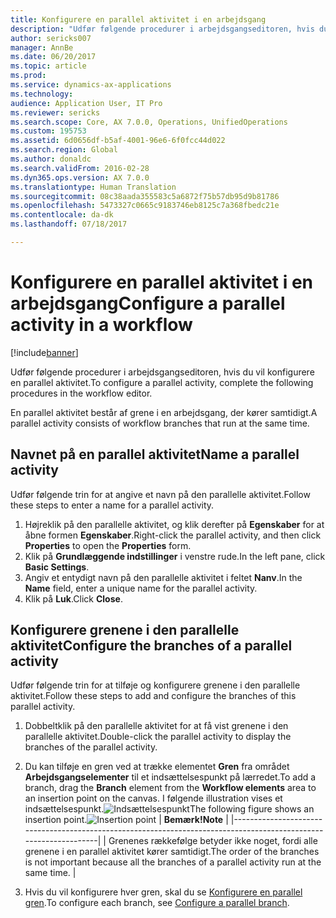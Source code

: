 ```yaml
---
title: Konfigurere en parallel aktivitet i en arbejdsgang
description: "Udfør følgende procedurer i arbejdsgangseditoren, hvis du vil konfigurere en parallel aktivitet."
author: sericks007
manager: AnnBe
ms.date: 06/20/2017
ms.topic: article
ms.prod: 
ms.service: dynamics-ax-applications
ms.technology: 
audience: Application User, IT Pro
ms.reviewer: sericks
ms.search.scope: Core, AX 7.0.0, Operations, UnifiedOperations
ms.custom: 195753
ms.assetid: 6d0656df-b5af-4001-96e6-6f0fcc44d022
ms.search.region: Global
ms.author: donaldc
ms.search.validFrom: 2016-02-28
ms.dyn365.ops.version: AX 7.0.0
ms.translationtype: Human Translation
ms.sourcegitcommit: 08c38aada355583c5a6872f75b57db95d9b81786
ms.openlocfilehash: 5473327c0665c9183746eb8125c7a368fbedc21e
ms.contentlocale: da-dk
ms.lasthandoff: 07/18/2017

---
```


# <a name="configure-a-parallel-activity-in-a-workflow"></a><span data-ttu-id="044c3-103">Konfigurere en parallel aktivitet i en arbejdsgang</span><span class="sxs-lookup"><span data-stu-id="044c3-103">Configure a parallel activity in a workflow</span></span>

[!include[banner](../includes/banner.md)]


<span data-ttu-id="044c3-104">Udfør følgende procedurer i arbejdsgangseditoren, hvis du vil konfigurere en parallel aktivitet.</span><span class="sxs-lookup"><span data-stu-id="044c3-104">To configure a parallel activity, complete the following procedures in the workflow editor.</span></span>

<span data-ttu-id="044c3-105">En parallel aktivitet består af grene i en arbejdsgang, der kører samtidigt.</span><span class="sxs-lookup"><span data-stu-id="044c3-105">A parallel activity consists of workflow branches that run at the same time.</span></span>

## <a name="name-a-parallel-activity"></a><span data-ttu-id="044c3-106">Navnet på en parallel aktivitet</span><span class="sxs-lookup"><span data-stu-id="044c3-106">Name a parallel activity</span></span>
<span data-ttu-id="044c3-107">Udfør følgende trin for at angive et navn på den parallelle aktivitet.</span><span class="sxs-lookup"><span data-stu-id="044c3-107">Follow these steps to enter a name for a parallel activity.</span></span>
1.  <span data-ttu-id="044c3-108">Højreklik på den parallelle aktivitet, og klik derefter på **Egenskaber** for at åbne formen **Egenskaber**.</span><span class="sxs-lookup"><span data-stu-id="044c3-108">Right-click the parallel activity, and then click **Properties** to open the **Properties** form.</span></span>
2.  <span data-ttu-id="044c3-109">Klik på **Grundlæggende indstillinger** i venstre rude.</span><span class="sxs-lookup"><span data-stu-id="044c3-109">In the left pane, click **Basic Settings**.</span></span>
3.  <span data-ttu-id="044c3-110">Angiv et entydigt navn på den parallelle aktivitet i feltet **Nanv**.</span><span class="sxs-lookup"><span data-stu-id="044c3-110">In the **Name** field, enter a unique name for the parallel activity.</span></span>
4.  <span data-ttu-id="044c3-111">Klik på **Luk**.</span><span class="sxs-lookup"><span data-stu-id="044c3-111">Click **Close**.</span></span>

## <a name="configure-the-branches-of-a-parallel-activity"></a><span data-ttu-id="044c3-112">Konfigurere grenene i den parallelle aktivitet</span><span class="sxs-lookup"><span data-stu-id="044c3-112">Configure the branches of a parallel activity</span></span>
<span data-ttu-id="044c3-113">Udfør følgende trin for at tilføje og konfigurere grenene i den parallelle aktivitet.</span><span class="sxs-lookup"><span data-stu-id="044c3-113">Follow these steps to add and configure the branches of this parallel activity.</span></span>
1.  <span data-ttu-id="044c3-114">Dobbeltklik på den parallelle aktivitet for at få vist grenene i den parallelle aktivitet.</span><span class="sxs-lookup"><span data-stu-id="044c3-114">Double-click the parallel activity to display the branches of the parallel activity.</span></span>
2.  <span data-ttu-id="044c3-115">Du kan tilføje en gren ved at trække elementet **Gren** fra området **Arbejdsgangselementer** til et indsættelsespunkt på lærredet.</span><span class="sxs-lookup"><span data-stu-id="044c3-115">To add a branch, drag the **Branch** element from the **Workflow elements** area to an insertion point on the canvas.</span></span> <span data-ttu-id="044c3-116">I følgende illustration vises et indsættelsespunkt.![Indsættelsespunkt](./media/workflow_insertionpoint.gif)</span><span class="sxs-lookup"><span data-stu-id="044c3-116">The following figure shows an insertion point.![Insertion point](./media/workflow_insertionpoint.gif)</span></span>
    | <span data-ttu-id="044c3-117">**Bemærk!**</span><span class="sxs-lookup"><span data-stu-id="044c3-117">**Note**</span></span>                                                                                                         |
    |------------------------------------------------------------------------------------------------------------------|
    | <span data-ttu-id="044c3-118">Grenenes rækkefølge betyder ikke noget, fordi alle grenene i en parallel aktivitet kører samtidigt.</span><span class="sxs-lookup"><span data-stu-id="044c3-118">The order of the branches is not important because all the branches of a parallel activity run at the same time.</span></span> |

3.  <span data-ttu-id="044c3-119">Hvis du vil konfigurere hver gren, skal du se [Konfigurere en parallel gren](configure-parallel-branch-workflow.md).</span><span class="sxs-lookup"><span data-stu-id="044c3-119">To configure each branch, see [Configure a parallel branch](configure-parallel-branch-workflow.md).</span></span>






